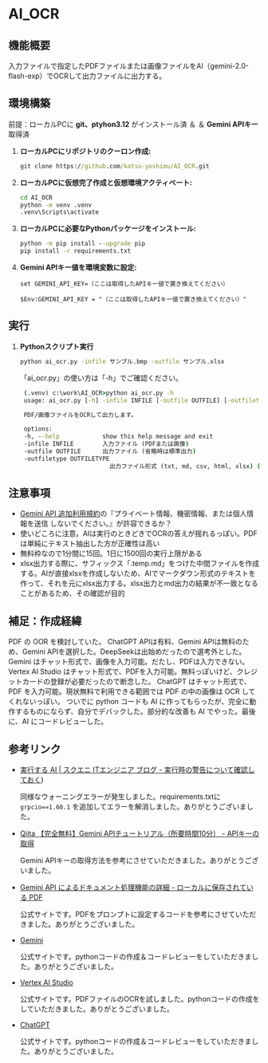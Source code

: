 # AI_OCR

## 機能概要

入力ファイルで指定したPDFファイルまたは画像ファイルをAI（gemini-2.0-flash-exp）でOCRして出力ファイルに出力する。

## 環境構築

前提：ローカルPCに **git、ptyhon3.12** がインストール済 ＆  ＆ **Gemini APIキー** 取得済

1. **ローカルPCにリポジトリのクーロン作成:**

   ```cmd
   git clone https://github.com/katsu-yoshimu/AI_OCR.git
   ```

2. **ローカルPCに仮想完了作成と仮想環境アクティベート:**

   ```cmd
   cd AI_OCR
   python -m venv .venv
   .venv\Scripts\activate
   ```

3. **ローカルPCに必要なPythonパッケージをインストール:**

   ```cmd
   python -m pip install --upgrade pip
   pip install -r requirements.txt
   ```

4. **Gemini APIキー値を環境変数に設定:**

   ```cmd:コマンドプロンプト
   set GEMINI_API_KEY=（ここは取得したAPIキー値で置き換えてください）
   ```

   ```PowerShell:PowerShell
   $Env:GEMINI_API_KEY = "（ここは取得したAPIキー値で置き換えてください）"
   ```

## 実行

1. **Pythonスクリプト実行**

   ```cmd
   python ai_ocr.py -infile サンプル.bmp -outfile サンプル.xlsx
   ```

    「ai_ocr.py」の使い方は「-h」でご確認ください。

   ```cmd
    (.venv) c:\work\AI_OCR>python ai_ocr.py -h
    usage: ai_ocr.py [-h] -infile INFILE [-outfile OUTFILE] [-outfiletype OUTFILETYPE]

    PDF/画像ファイルをOCRして出力します。

    options:
    -h, --help            show this help message and exit
    -infile INFILE        入力ファイル (PDFまたは画像)
    -outfile OUTFILE      出力ファイル (省略時は標準出力)
    -outfiletype OUTFILETYPE
                            出力ファイル形式 (txt, md, csv, html, xlsx) (省略時は出力ファイルの拡張子)
   ```

## 注意事項

- [Gemini API 追加利用規約](https://ai.google.dev/gemini-api/terms?hl=ja#data-use-unpaid)の『プライベート情報、機密情報、または個人情報を送信 しないでください。』が許容できるか？
- 使いどころに注意。AIは実行のときどきでOCRの答えが揺れるっぽい。PDFは単純にテキスト抽出した方が正確性は高い
- 無料枠なので1分間に15回。1日に1500回の実行上限がある
- xlsx出力する際に、サフィックス「.temp.md」をつけた中間ファイルを作成する。AIが直接xlsxを作成しないため、AIでマークダウン形式のテキストを作って、それを元にxlsx出力する。xlsx出力とmd出力の結果が不一致となることがあるため、その確認が目的

## 補足：作成経緯

PDF の OOR を検討していた。
ChatGPT APIは有料、Gemini APIは無料のため、Gemini APIを選択した。DeepSeekは出始めだったので選考外とした。
Gemini はチャット形式で、画像を入力可能。だたし、PDFは入力できない。
Vertex AI Studio はチャット形式で、PDFを入力可能。無料っぽいけど、クレジットカードの登録が必要だったので断念した。
ChatGPT はチャット形式で、PDF を入力可能。現状無料で利用できる範囲では PDF の中の画像は OCR してくれないっぽい。
ついでに python コードも AI に作ってもらったが、完全に動作するものにならず、自分でデバックした。部分的な改善も AI でやった。最後に、AI にコードレビューした。

## 参考リンク

- [実行する AI | スクエニ ITエンジニア ブログ - 実行時の警告について確認しておく](https://blog.jp.square-enix.com/iteng-blog/posts/00095-vertexai-fcalling/#%E5%AE%9F%E8%A1%8C%E6%99%82%E3%81%AE%E8%AD%A6%E5%91%8A%E3%81%AB%E3%81%A4%E3%81%84%E3%81%A6%E7%A2%BA%E8%AA%8D%E3%81%97%E3%81%A6%E3%81%8A%E3%81%8F))

  同様なウォーニングエラーが発生しました。requirements.txtに `grpcio==1.60.1` を追加してエラーを解消しました。ありがとうございました。

- [Qiita 【完全無料】Gemini APIチュートリアル（所要時間10分） - APIキーの取得](https://qiita.com/zukki2/items/10bfeb1c4330aa18ff87#step1api%E3%82%AD%E3%83%BC%E3%81%AE%E5%8F%96%E5%BE%97)

    Gemini APIキーの取得方法を参考にさせていただきました。ありがとうございました。

- [Gemini API によるドキュメント処理機能の詳細 - ローカルに保存されている
 PDF](https://ai.google.dev/gemini-api/docs/document-processing?hl=ja&lang=python#local-pdfs)

    公式サイトです。PDFをプロンプトに設定するコードを参考にさせていただきました。ありがとうございました。

- [Gemini](https://gemini.google.com/)

    公式サイトです。pythonコードの作成＆コードレビューをしていただきました。ありがとうございました。

- [Vertex AI Studio](https://cloud.google.com/generative-ai-studio?hl=ja)

    公式サイトです。PDFファイルのOCRを試しました。pythonコードの作成をしていただきました。ありがとうございました。

- [ChatGPT](https://chatgpt.com/)

    公式サイトです。pythonコードの作成＆コードレビューをしていただきました。ありがとうございました。
